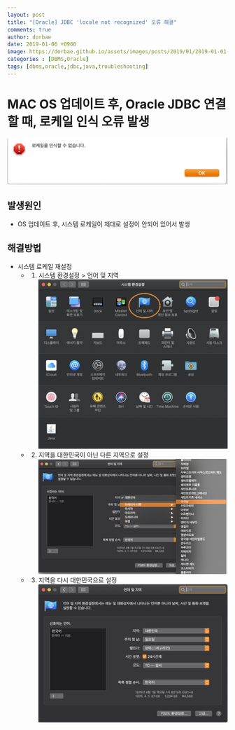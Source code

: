 ```yaml
---
layout: post
title: "[Oracle] JDBC 'locale not recognized' 오류 해결"
comments: true
author: dorbae
date: 2019-01-06 +0900
image: https://dorbae.github.io/assets/images/posts/2019/01/2019-01-01-apache-rocketmq-quickstart_thumnail.png
categories : [DBMS,Oracle]
tags: [dbms,oracle,jdbc,java,troubleshooting]
---
```


# MAC OS 업데이트 후, Oracle JDBC 연결 할 때, 로케일 인식 오류 발생
![Error](/assets/images/posts/2019/01/2019-01-06-dbms-oracle-jdbc-local-error-001.png)


## 발생원인
* OS 업데이트 후, 시스템 로케일이 제대로 설정이 안되어 있어서 발생

## 해결방법
* 시스템 로케일 재설정    
  * 1. 시스템 환경설정 > 언어 및 지역    
![Error](/assets/images/posts/2019/01/2019-01-06-dbms-oracle-jdbc-local-error-002.png)    
    
  * 2. 지역을 대한민국이 아닌 다른 지역으로 설정    
![Error](/assets/images/posts/2019/01/2019-01-06-dbms-oracle-jdbc-local-error-003.png)    

  * 3. 지역을 다시 대한민국으로 설정    
![Error](/assets/images/posts/2019/01/2019-01-06-dbms-oracle-jdbc-local-error-004.png)    
